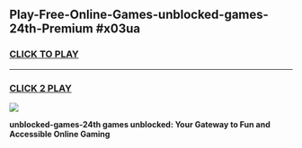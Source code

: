 
## Play-Free-Online-Games-unblocked-games-24th-Premium #x03ua
<h3>
<a href="https://premium.freeplayer.one?title=unblocked-games-24th&ref=8M">CLICK TO PLAY</a></h3>
<hr>

<h3>
<a href="https://premium.freeplayer.one?title=unblocked-games-24th&ref=8M">CLICK 2 PLAY</a>
  
</h3>

<a href="https://premium.freeplayer.one?title=unblocked-games-24th&ref=8M"><img src="https://clearcache.store/games.png"></a>


**unblocked-games-24th games unblocked: Your Gateway to Fun and Accessible Online Gaming**
